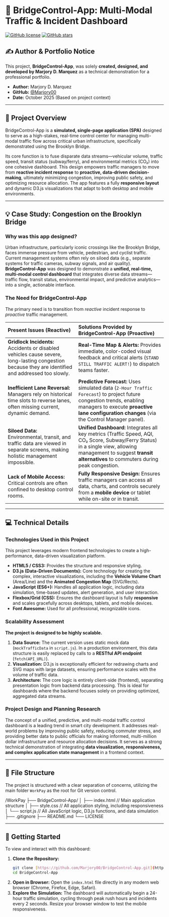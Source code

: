
# 🌉 BridgeControl-App: Multi-Modal Traffic & Incident Dashboard

[![GitHub license](https://img.shields.io/badge/license-MIT-blue.svg)](LICENSE)
[![GitHub stars](https://img.shields.io/github/stars/Marjory00/BridgeControl-App?style=social)](https://github.com/Marjory00/BridgeControl-App)

## ✍️ Author & Portfolio Notice

This project, **BridgeControl-App**, was solely **created, designed, and developed by Marjory D. Marquez** as a technical demonstration for a professional portfolio.

* **Author:** Marjory D. Marquez
* **GitHub:** [@Marjory00](https://github.com/Marjory00)
* **Date:** October 2025 (Based on project context)

---

## 🎯 Project Overview

BridgeControl-App is a **simulated, single-page application (SPA)** designed to serve as a high-stakes, real-time control center for managing multi-modal traffic flow across critical urban infrastructure, specifically demonstrated using the Brooklyn Bridge.

Its core function is to fuse disparate data streams—vehicular volume, traffic speed, transit status (subway/ferry), and environmental metrics (CO₂) into one cohesive dashboard. This design empowers traffic managers to move from **reactive incident response** to **proactive, data-driven decision-making**, ultimately minimizing congestion, improving public safety, and optimizing resource allocation. The app features a fully **responsive layout** and dynamic D3.js visualizations that adapt to both desktop and mobile environments.


---

## 💡 Case Study: Congestion on the Brooklyn Bridge

### Why was this app designed?

Urban infrastructure, particularly iconic crossings like the Brooklyn Bridge, faces immense pressure from vehicle, pedestrian, and cyclist traffic. Current management systems often rely on siloed data (e.g., separate systems for traffic cameras, subway signals, and air quality). **BridgeControl-App** was designed to demonstrate a **unified, real-time, multi-modal control dashboard** that integrates diverse data streams—traffic flow, transit status, environmental impact, and predictive analytics—into a single, actionable interface.

### The Need for BridgeControl-App

The primary need is to transition from *reactive* incident response to *proactive* traffic management.

| Present Issues (Reactive) | Solutions Provided by BridgeControl-App (Proactive) |
| :--- | :--- |
| **Gridlock Incidents:** Accidents or disabled vehicles cause severe, long-lasting congestion because they are identified and addressed too slowly. | **Real-Time Map & Alerts:** Provides immediate, color-coded visual feedback and critical alerts (`STAND STILL TRAFFIC ALERT!`) to dispatch teams faster. |
| **Inefficient Lane Reversal:** Managers rely on historical time slots to reverse lanes, often missing current, dynamic demand. | **Predictive Forecast:** Uses simulated data (`2-Hour Traffic Forecast`) to project future congestion trends, enabling managers to execute **proactive lane configuration changes** (via the Control Manager panel). |
| **Siloed Data:** Environmental, transit, and traffic data are viewed in separate screens, making holistic management impossible. | **Unified Dashboard:** Integrates all key metrics (Traffic Speed, AQI, CO₂ Score, Subway/Ferry Status) in a single view, allowing management to suggest **transit alternatives** to commuters during peak congestion. |
| **Lack of Mobile Access:** Critical controls are often confined to desktop control rooms. | **Fully Responsive Design:** Ensures traffic managers can access all data, charts, and controls securely from a **mobile device** or tablet while on-site or in transit. |

---

## 💻 Technical Details

### Technologies Used in this Project

This project leverages modern frontend technologies to create a high-performance, data-driven visualization platform.

* **HTML5 / CSS3:** Provides the structure and responsive styling.
* **D3.js (Data-Driven Documents):** Core technology for creating the complex, interactive visualizations, including the **Vehicle Volume Chart** (Area/Line) and the **Animated Congestion Map** (SVG/Rects).
* **JavaScript (ES6+):** Handles all application logic, including data simulation, time-based updates, alert generation, and user interaction.
* **Flexbox/Grid (CSS):** Ensures the dashboard layout is fully **responsive** and scales gracefully across desktops, tablets, and mobile devices.
* **Font Awesome:** Used for all professional, recognizable icons.

### Scalability Assessment

**The project is designed to be highly scalable.**

1.  **Data Source:** The current version uses static mock data (`mockTrafficData` in `script.js`). In a production environment, this data structure is easily replaced by calls to a **RESTful API endpoint** (`fetch(API_URL)`).
2.  **Visualization:** D3.js is exceptionally efficient for redrawing charts and SVG maps with large datasets, ensuring performance scales with the volume of traffic data.
3.  **Architecture:** The core logic is entirely client-side (frontend), separating presentation logic from backend data processing. This is ideal for dashboards where the backend focuses solely on providing optimized, aggregated data streams.

### Project Design and Planning Research

The concept of a unified, predictive, and multi-modal traffic control dashboard is a leading trend in smart city development. It addresses real-world problems by improving public safety, reducing commuter stress, and providing better data to public officials for making informed, multi-million dollar infrastructure and resource allocation decisions. It serves as a strong technical demonstration of integrating **data visualization, responsiveness, and complex application state management** in a frontend context.

---

## 📁 File Structure

The project is structured with a clear separation of concerns, utilizing the main folder `WorkPay` as the root for Git version control.

/WorkPay ├── BridgeControl-App/ │ ├── index.html // Main application structure │ ├── style.css // All application styling, including responsiveness │ └── script.js // All JavaScript logic, D3.js functions, and data simulation ├── .gitignore ├── README.md └── LICENSE

---

## 🚀 Getting Started

To view and interact with this dashboard:

1.  **Clone the Repository:**
    ```bash
    git clone [https://github.com/Marjory00/BridgeControl-App.git](https://github.com/Marjory00/BridgeControl-App.git)
    cd BridgeControl-App
    ```
2.  **Open in Browser:** Open the `index.html` file directly in any modern web browser (Chrome, Firefox, Edge, Safari).
3.  **Explore the Simulation:** The dashboard will automatically begin a 24-hour traffic simulation, cycling through peak rush hours and incidents every 2 seconds. Resize your browser window to test the mobile responsiveness.

